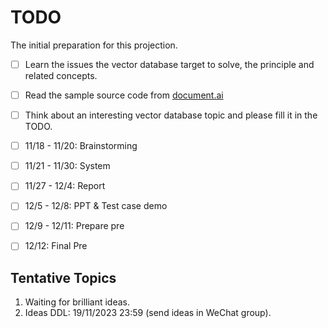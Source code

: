 # TODO

The initial preparation for this projection.

- [ ] Learn the issues the vector database target to solve, the principle and related concepts.
- [ ] Read the sample source code from [document.ai](https://github.com/GanymedeNil/document.ai)
- [ ] Think about an interesting vector database topic and please fill it in the TODO.
- [ ] 11/18 - 11/20: Brainstorming
- [ ] 11/21 - 11/30: System 
- [ ] 11/27 - 12/4: Report
- [ ] 12/5 - 12/8: PPT & Test case demo
- [ ] 12/9 - 12/11: Prepare pre 
- [ ] 12/12: Final Pre


## Tentative Topics

1. Waiting for brilliant ideas.
2. Ideas DDL: 19/11/2023 23:59 (send ideas in WeChat group).
